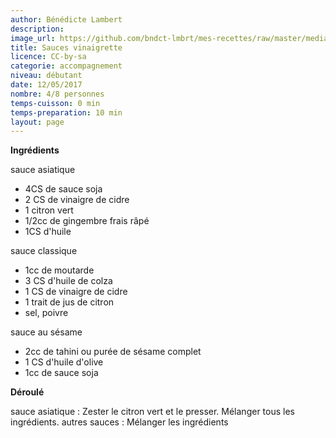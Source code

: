 ```yaml
---
author: Bénédicte Lambert
description: 
image_url: https://github.com/bndct-lmbrt/mes-recettes/raw/master/medias/sauces-vinaigrette.jpg
title: Sauces vinaigrette
licence: CC-by-sa
categorie: accompagnement
niveau: débutant
date: 12/05/2017
nombre: 4/8 personnes
temps-cuisson: 0 min
temps-preparation: 10 min
layout: page
---
```



**Ingrédients**  
 
sauce asiatique
* 4CS de sauce soja
* 2 CS de vinaigre de cidre 
* 1 citron vert
* 1/2cc de gingembre frais râpé
* 1CS d'huile 

sauce classique
* 1cc de moutarde
* 3 CS d'huile de colza
* 1 CS de vinaigre de cidre
* 1 trait de jus de citron
* sel, poivre

sauce au sésame
* 2cc de tahini ou purée de sésame complet
* 1 CS d'huile d'olive
* 1cc  de sauce soja




**Déroulé**

sauce asiatique :
Zester le citron vert et le presser.
Mélanger tous les ingrédients.
autres sauces :
Mélanger les ingrédients
 